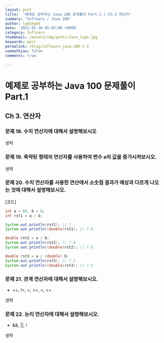 ```yaml
---
layout: post
title:  "예제로 공부하는 Java 100 문제풀이 Part.1 / Ch.3 연산자"
summary: "Inflearn / Java 100"
author: lymchgmk
date: '2022-01-10 05:05:00 +0900'
category: Inflearn
thumbnail: /assets/img/posts/Java_logo.jpg
keywords: post
permalink: /blog/inflearn-java-100-1-3
usemathjax: false
comments: true

---
```


# 예제로 공부하는 Java 100 문제풀이 Part.1

## Ch 3. 연산자



### 문제 18. 수치 연산자에 대해서 설명해보시오

생략



### 문제 19. 축약된 형태의 연산자를 사용하여 변수 a의 값을 증가시켜보시오.

생략



### 문제 20. 수치 연산자를 사용한 연산에서 소숫점 결과가 예상과 다르게 나오는 것에 대해서 설명해보시오.

[코드]

```java
int a = 60, b = 8;
int rst1 = a / b;

System.out.println(rst1); // 7
System.out.println((double)rst1); // 7.0

double rst2 = a / b;
System.out.println(rst2); // 7.0
System.out.println((double)rst2); // 7.0

double rst3 = a / (double) b;
System.out.println(rst3); // 7.5
System.out.println((double)rst3); // 7.5
```



### 문제 21. 관계 연산자에 대해서 설명해보시오.

- ==, !=, >, >=, <, <=

생략



### 문제 22.  논리 연산자에 대해서 설명해보시오.

- &&, ||, !

생략

